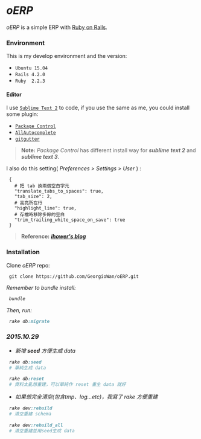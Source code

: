 # ***oERP***

*oERP* is a simple ERP with [Ruby on Rails](http://rubyonrails.org/).



### **Environment**

This is my develop environment and the version:

 - `Ubuntu 15.04` 
 - `Rails 4.2.0`
 - `Ruby  2.2.3` 

#### **Editor**

I use [`Sublime Text 2`](http://www.sublimetext.com/) to code, if you use the same as me, you could install some plugin: 

 - [`Package Control`](https://packagecontrol.io/installation#st2) 
 - [`AllAutocomplete`](https://github.com/alienhard/SublimeAllAutocomplete)
 - [`gitgutter`](http://www.jisaacks.com/gitgutter/) 

> **Note:** *Package Control* has different install way for ***sublime text 2*** and ***sublime text 3***.

I also do this setting( *Preferences > Settings > User* ) :
```
 {
   # 把 tab 換兩個空白字元
   "translate_tabs_to_spaces": true,
   "tab_size": 2,
   # 高亮所在行
   "highlight_line": true,
   # 存檔時移除多餘的空白
   "trim_trailing_white_space_on_save": true
 }
```

> **Reference:** [***ihower's blog***](https://ihower.tw/blog/archives/7375)

### **Installation**

<i class="icon-download"></i> Clone *oERP* repo:
```
 git clone https://github.com/GeorgioWan/oERP.git
```

<i class="icon-hdd"> Remember to bundle install:
```ruby
 bundle
```

<i class="icon-folder"> Then, run:
```ruby
 rake db:migrate
```
### 2015.10.29
* 新增 **seed** 方便生成 data
```ruby
 rake db:seed
 # 單純生成 data
 
 rake db:reset
 # 資料太亂想重建，可以單純作 reset 重生 data 就好
```
* 如果想完全清空(包含tmp、log...etc)，我寫了 rake 方便重建
```ruby
 rake dev:rebuild
 # 清空重建 schema
 
 rake dev:rebuild_all
 # 清空重建並用seed生成 data
```
